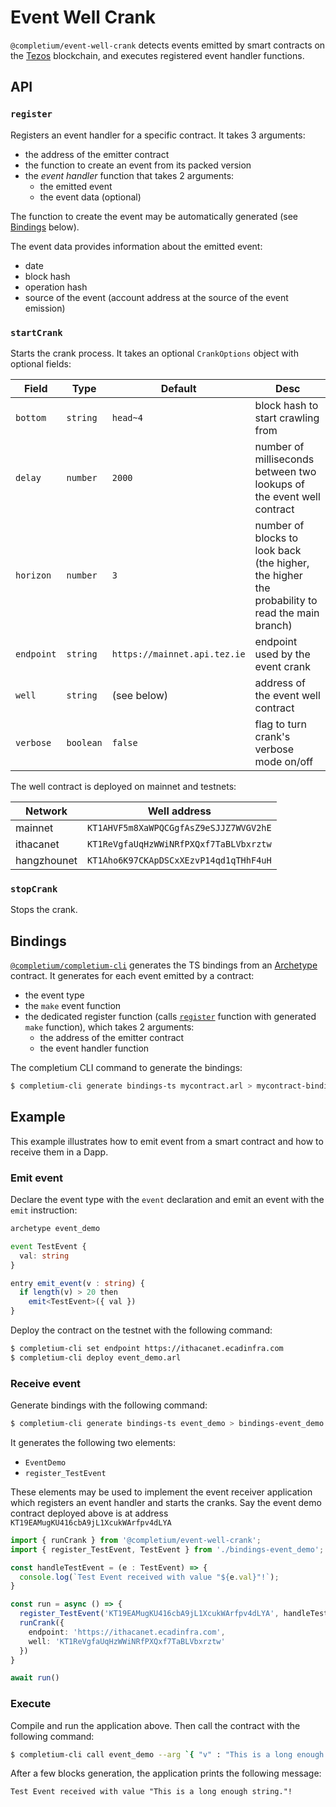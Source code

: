 # Event Well Crank

`@completium/event-well-crank` detects events emitted by smart contracts on the [Tezos](https://tezos.com/) blockchain, and executes registered event handler functions.

## API

### `register`

Registers an event handler for a specific contract. It takes 3 arguments:
* the address of the emitter contract
* the function to create an event from its packed version
* the *event handler* function that takes 2 arguments:
  * the emitted event
  * the event data (optional)

The function to create the event may be automatically generated (see [Bindings](#bindings) below).

The event data provides information about the emitted event:
* date
* block hash
* operation hash
* source of the event (account address at the source of the event emission)

### `startCrank`

Starts the crank process. It takes an optional `CrankOptions` object with optional fields:

| Field | Type | Default | Desc |
| -- | -- | -- | -- |
| `bottom` | `string` | `head~4` | block hash to start crawling from |
| `delay` | `number` | `2000` | number of milliseconds between two lookups of the event well contract |
| `horizon` | `number` | `3` | number of blocks to look back (the higher, the higher the probability to read the main branch) |
| `endpoint` | `string` | `https://mainnet.api.tez.ie` | endpoint used by the event crank |
| `well` | `string` | (see below) | address of the event well contract |
| `verbose` | `boolean` | `false` | flag to turn crank's verbose mode on/off |

The well contract is deployed on mainnet and testnets:

| Network | Well address |
| -- | -- |
| mainnet | `KT1AHVF5m8XaWPQCGgfAsZ9eSJJZ7WVGV2hE` |
| ithacanet | `KT1ReVgfaUqHzWWiNRfPXQxf7TaBLVbxrztw` |
| hangzhounet | `KT1Aho6K97CKApDSCxXEzvP14qd1qTHhF4uH` |

### `stopCrank`

Stops the crank.

## Bindings

[`@completium/completium-cli`](https://www.npmjs.com/package/@completium/completium-cli) generates the TS bindings from an [Archetype](https://archetype-lang.org) contract. It generates for each event emitted by a contract:
* the event type
* the `make` event function
* the dedicated register function (calls [`register`](#register) function with generated `make` function), which takes 2 arguments:
  * the address of the emitter contract
  * the event handler function

The completium CLI command to generate the bindings:

```bash
$ completium-cli generate bindings-ts mycontract.arl > mycontract-bindings.ts
```

## Example

This example illustrates how to emit event from a smart contract and how to receive them in a Dapp.

### Emit event

Declare the event type with the `event` declaration and emit an event with the `emit` instruction:

```typescript
archetype event_demo

event TestEvent {
  val: string
}

entry emit_event(v : string) {
  if length(v) > 20 then
    emit<TestEvent>({ val })
}
```

Deploy the contract on the testnet with the following command:
```bash
$ completium-cli set endpoint https://ithacanet.ecadinfra.com
$ completium-cli deploy event_demo.arl
```

### Receive event

Generate bindings with the following command:
```bash
$ completium-cli generate bindings-ts event_demo > bindings-event_demo.ts
```

It generates the following two elements:
* `EventDemo`
* `register_TestEvent`

These elements may be used to implement the event receiver application which registers an event handler and starts the cranks. Say the event demo contract deployed above is at address `KT19EAMugKU416cbA9jL1XcukWArfpv4dLYA`
```typescript
import { runCrank } from '@completium/event-well-crank';
import { register_TestEvent, TestEvent } from './bindings-event_demo';

const handleTestEvent = (e : TestEvent) => {
  console.log(`Test Event received with value "${e.val}"!`);
}

const run = async () => {
  register_TestEvent('KT19EAMugKU416cbA9jL1XcukWArfpv4dLYA', handleTestEvent);
  runCrank({
    endpoint: 'https://ithacanet.ecadinfra.com',
    well: 'KT1ReVgfaUqHzWWiNRfPXQxf7TaBLVbxrztw'
  })
}

await run()
```

### Execute

Compile and run the application above. Then call the contract with the following command:

```bash
$ completium-cli call event_demo --arg `{ "v" : "This is a long enough string." }`
```

After a few blocks generation, the application prints the following message:

```
Test Event received with value "This is a long enough string."!
```
